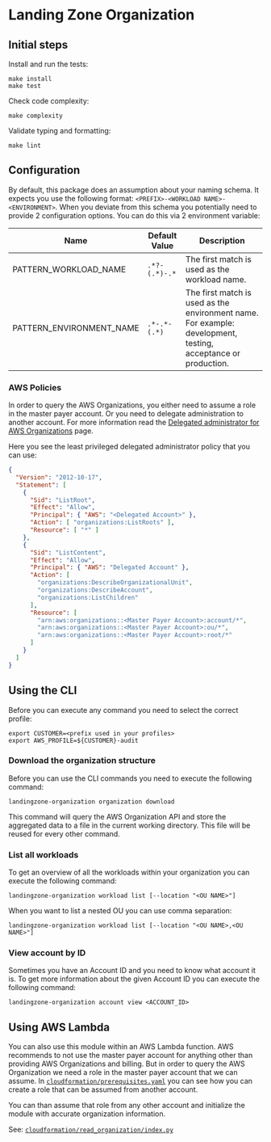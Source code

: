 # Landing Zone Organization

## Initial steps

Install and run the tests:

```shell
make install
make test
```

Check code complexity:

```shell
make complexity
```

Validate typing and formatting:

```shell
make lint
```

## Configuration

By default, this package does an assumption about your naming schema. It expects you use the following format:
`<PREFIX>-<WORKLOAD NAME>-<ENVIRONMENT>`. When you deviate from this schema you potentially need to provide 2 configuration
options. You can do this via 2 environment variable:

| **Name**                 | **Default Value** | **Description**                                                                                               |
|--------------------------|-------------------|---------------------------------------------------------------------------------------------------------------|
| PATTERN_WORKLOAD_NAME    | `.*?-(.*)-.*`     | The first match is used as the workload name.                                                                 |
| PATTERN_ENVIRONMENT_NAME | `.*-.*-(.*)`      | The first match is used as the environment name. For example: development, testing, acceptance or production. | 

### AWS Policies

In order to query the AWS Organizations, you either need to assume a role in the master payer account. Or you need to
delegate administration to another account. For more information read the [Delegated administrator for AWS Organizations](https://docs.aws.amazon.com/organizations/latest/userguide/orgs_delegate_policies.html) page.

Here you see the least privileged delegated administrator policy that you can use:  

```json
{
  "Version": "2012-10-17",
  "Statement": [
    {
      "Sid": "ListRoot",
      "Effect": "Allow",
      "Principal": { "AWS": "<Delegated Account>" },
      "Action": [ "organizations:ListRoots" ],
      "Resource": [ "*" ]
    },
    {
      "Sid": "ListContent",
      "Effect": "Allow",
      "Principal": { "AWS": "Delegated Account" },
      "Action": [
        "organizations:DescribeOrganizationalUnit",
        "organizations:DescribeAccount",
        "organizations:ListChildren"
      ],
      "Resource": [
        "arn:aws:organizations::<Master Payer Account>:account/*",
        "arn:aws:organizations::<Master Payer Account>:ou/*",
        "arn:aws:organizations::<Master Payer Account>:root/*"
      ]
    }
  ]
}
```

## Using the CLI

Before you can execute any command you need to select the correct profile:

```shell
export CUSTOMER=<prefix used in your profiles>
export AWS_PROFILE=${CUSTOMER}-audit
```

### Download the organization structure

Before you can use the CLI commands you need to execute the following command:

```shell
landingzone-organization organization download
```

This command will query the AWS Organization API and store the aggregated data to a file in the current working directory.
This file will be reused for every other command.

### List all workloads

To get an overview of all the workloads within your organization you can execute the following command:

```shell
landingzone-organization workload list [--location "<OU NAME>"]
```

When you want to list a nested OU you can use comma separation: 

```shell
landingzone-organization workload list [--location "<OU NAME>,<OU NAME>"]
```

### View account by ID

Sometimes you have an Account ID and you need to know what account it is. To get more information about the given
Account ID you can execute the following command:  

```shell
landingzone-organization account view <ACCOUNT_ID>
```

## Using AWS Lambda

You can also use this module within an AWS Lambda function. AWS recommends to not use the master payer account for
anything other than providing AWS Organizations and billing. But in order to query the AWS Organization we need a role
in the master payer account that we can assume. In [`cloudformation/prerequisites.yaml`](./cloudformation/prerequisites.yaml)
you can see how you can create a role that can be assumed from another account.

You can than assume that role from any other account and initialize the module with accurate organization information.

See: [`cloudformation/read_organization/index.py`](./cloudformation/read_organization/index.py)


